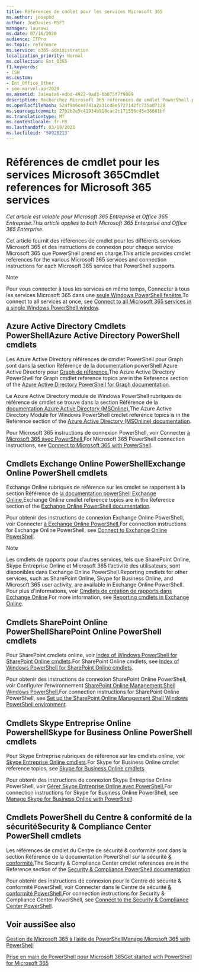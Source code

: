 ```yaml
---
title: Références de cmdlet pour les services Microsoft 365
ms.author: josephd
author: JoeDavies-MSFT
manager: laurawi
ms.date: 07/16/2020
audience: ITPro
ms.topic: reference
ms.service: o365-administration
localization_priority: Normal
ms.collection: Ent_O365
f1.keywords:
- CSH
ms.custom:
- Ent_Office_Other
- seo-marvel-apr2020
ms.assetid: 3a1ea1a6-edbd-4922-9ad3-0b075f7f9009
description: Recherchez Microsoft 365 références de cmdlet PowerShell pour Azure AD, Exchange Online, SharePoint Online, Skype Entreprise Online et la conformité & sécurité.
ms.openlocfilehash: 524f9b6c84741a2a31cd8e5727142fc735ad7128
ms.sourcegitcommit: 27b2b2e5c41934b918cac2c171556c45e36661bf
ms.translationtype: MT
ms.contentlocale: fr-FR
ms.lasthandoff: 03/19/2021
ms.locfileid: "50928213"
---
```

# <a name="cmdlet-references-for-microsoft-365-services"></a><span data-ttu-id="b9e58-103">Références de cmdlet pour les services Microsoft 365</span><span class="sxs-lookup"><span data-stu-id="b9e58-103">Cmdlet references for Microsoft 365 services</span></span> 

<span data-ttu-id="b9e58-104">*Cet article est valable pour Microsoft 365 Entreprise et Office 365 Entreprise.*</span><span class="sxs-lookup"><span data-stu-id="b9e58-104">*This article applies to both Microsoft 365 Enterprise and Office 365 Enterprise.*</span></span>

<span data-ttu-id="b9e58-105">Cet article fournit des références de cmdlet pour les différents services Microsoft 365 et des instructions de connexion pour chaque service Microsoft 365 que PowerShell prend en charge.</span><span class="sxs-lookup"><span data-stu-id="b9e58-105">This article provides cmdlet references for the various Microsoft 365 services and connection instructions for each Microsoft 365 service that PowerShell supports.</span></span>
  
> [!NOTE]
> <span data-ttu-id="b9e58-106">Pour vous connecter à tous les services en même temps, Connecter à tous les services Microsoft 365 dans une [seule Windows PowerShell fenêtre.](connect-to-all-microsoft-365-services-in-a-single-windows-powershell-window.md)</span><span class="sxs-lookup"><span data-stu-id="b9e58-106">To connect to all services at once, see [Connect to all Microsoft 365 services in a single Windows PowerShell window](connect-to-all-microsoft-365-services-in-a-single-windows-powershell-window.md).</span></span>
  
## <a name="azure-active-directory-powershell-cmdlets"></a><span data-ttu-id="b9e58-107">Azure Active Directory Cmdlets PowerShell</span><span class="sxs-lookup"><span data-stu-id="b9e58-107">Azure Active Directory PowerShell cmdlets</span></span>

<span data-ttu-id="b9e58-108">Les Azure Active Directory références de cmdlet PowerShell pour Graph sont dans la section Référence de la documentation powerShell Azure Active Directory pour [Graph de référence.](/powershell/azure/active-directory/install-adv2?view=azureadps-2.0)</span><span class="sxs-lookup"><span data-stu-id="b9e58-108">The Azure Active Directory PowerShell for Graph cmdlet reference topics are in the Reference section of the [Azure Active Directory PowerShell for Graph documentation](/powershell/azure/active-directory/install-adv2?view=azureadps-2.0).</span></span>

<span data-ttu-id="b9e58-109">Le Azure Active Directory module de Windows PowerShell rubriques de référence de cmdlet se trouve dans la section Référence de la [documentation Azure Active Directory (MSOnline).](/powershell/azure/active-directory/overview?view=azureadps-1.0)</span><span class="sxs-lookup"><span data-stu-id="b9e58-109">The Azure Active Directory Module for Windows PowerShell cmdlet reference topics is in the Reference section of the [Azure Active Directory (MSOnline) documentation](/powershell/azure/active-directory/overview?view=azureadps-1.0).</span></span>

<span data-ttu-id="b9e58-110">Pour Microsoft 365 instructions de connexion PowerShell, voir Connecter [à Microsoft 365 avec PowerShell.](connect-to-microsoft-365-powershell.md)</span><span class="sxs-lookup"><span data-stu-id="b9e58-110">For Microsoft 365 PowerShell connection instructions, see [Connect to Microsoft 365 with PowerShell](connect-to-microsoft-365-powershell.md).</span></span>
  
## <a name="exchange-online-powershell-cmdlets"></a><span data-ttu-id="b9e58-111">Cmdlets Exchange Online PowerShell</span><span class="sxs-lookup"><span data-stu-id="b9e58-111">Exchange Online PowerShell cmdlets</span></span>

<span data-ttu-id="b9e58-112">Exchange Online rubriques de référence sur les cmdlet se rapportent à la section Référence de [la documentation powerShell Exchange Online.](/powershell/exchange/exchange-online-powershell)</span><span class="sxs-lookup"><span data-stu-id="b9e58-112">Exchange Online cmdlet reference topics are in the Reference section of the [Exchange Online PowerShell documentation](/powershell/exchange/exchange-online-powershell).</span></span>
  
<span data-ttu-id="b9e58-113">Pour obtenir des instructions de connexion Exchange Online PowerShell, voir Connecter [à Exchange Online PowerShell.](/powershell/exchange/connect-to-exchange-online-powershell)</span><span class="sxs-lookup"><span data-stu-id="b9e58-113">For connection instructions for Exchange Online PowerShell, see [Connect to Exchange Online PowerShell](/powershell/exchange/connect-to-exchange-online-powershell).</span></span>
  
> [!NOTE]
> <span data-ttu-id="b9e58-114">Les cmdlets de rapports pour d’autres services, tels que SharePoint Online, Skype Entreprise Online et Microsoft 365 l’activité des utilisateurs, sont disponibles dans Exchange Online PowerShell.</span><span class="sxs-lookup"><span data-stu-id="b9e58-114">Reporting cmdlets for other services, such as SharePoint Online, Skype for Business Online, and Microsoft 365 user activity, are available in Exchange Online PowerShell.</span></span> <span data-ttu-id="b9e58-115">Pour plus d'informations, voir [Cmdlets de création de rapports dans Exchange Online](/powershell/exchange/exchange-online-powershell).</span><span class="sxs-lookup"><span data-stu-id="b9e58-115">For more information, see [Reporting cmdlets in Exchange Online](/powershell/exchange/exchange-online-powershell).</span></span> 
  
## <a name="sharepoint-online-powershell-cmdlets"></a><span data-ttu-id="b9e58-116">Cmdlets SharePoint Online PowerShell</span><span class="sxs-lookup"><span data-stu-id="b9e58-116">SharePoint Online PowerShell cmdlets</span></span>

<span data-ttu-id="b9e58-117">Pour SharePoint cmdlets online, voir [Index of Windows PowerShell for SharePoint Online cmdlets](/powershell/module/sharepoint-online/).</span><span class="sxs-lookup"><span data-stu-id="b9e58-117">For SharePoint Online cmdlets, see [Index of Windows PowerShell for SharePoint Online cmdlets](/powershell/module/sharepoint-online/).</span></span>
  
<span data-ttu-id="b9e58-118">Pour obtenir des instructions de connexion SharePoint Online PowerShell, voir Configurer l’environnement [SharePoint Online Management Shell Windows PowerShell.](/powershell/sharepoint/sharepoint-online/connect-sharepoint-online)</span><span class="sxs-lookup"><span data-stu-id="b9e58-118">For connection instructions for SharePoint Online PowerShell, see [Set up the SharePoint Online Management Shell Windows PowerShell environment](/powershell/sharepoint/sharepoint-online/connect-sharepoint-online).</span></span>
  
## <a name="skype-for-business-online-powershell-cmdlets"></a><span data-ttu-id="b9e58-119">Cmdlets Skype Entreprise Online Powershell</span><span class="sxs-lookup"><span data-stu-id="b9e58-119">Skype for Business Online PowerShell cmdlets</span></span>

<span data-ttu-id="b9e58-120">Pour Skype Entreprise rubriques de référence sur les cmdlets online, voir [Skype Entreprise Online cmdlets](/previous-versions//mt228132(v=technet.10)).</span><span class="sxs-lookup"><span data-stu-id="b9e58-120">For Skype for Business Online cmdlet reference topics, see [Skype for Business Online cmdlets](/previous-versions//mt228132(v=technet.10)).</span></span>
  
<span data-ttu-id="b9e58-121">Pour obtenir des instructions de connexion Skype Entreprise Online PowerShell, voir [Gérer Skype Entreprise Online avec PowerShell.](manage-skype-for-business-online-with-microsoft-365-powershell.md)</span><span class="sxs-lookup"><span data-stu-id="b9e58-121">For connection instructions for Skype for Business Online PowerShell, see [Manage Skype for Business Online with PowerShell](manage-skype-for-business-online-with-microsoft-365-powershell.md).</span></span>

## <a name="security--compliance-center-powershell-cmdlets"></a><span data-ttu-id="b9e58-122">Cmdlets PowerShell du Centre & conformité de la sécurité</span><span class="sxs-lookup"><span data-stu-id="b9e58-122">Security & Compliance Center PowerShell cmdlets</span></span>

<span data-ttu-id="b9e58-123">Les références de cmdlet du Centre de sécurité & conformité sont dans la section Référence de la documentation PowerShell sur la sécurité [& conformité.](/powershell/exchange/scc-powershell)</span><span class="sxs-lookup"><span data-stu-id="b9e58-123">The Security & Compliance Center cmdlet references are in the Reference section of the [Security & Compliance PowerShell documentation](/powershell/exchange/scc-powershell).</span></span>
  
<span data-ttu-id="b9e58-124">Pour obtenir des instructions de connexion pour le Centre de sécurité & conformité PowerShell, voir Connecter dans le Centre de sécurité [& conformité PowerShell.](/powershell/exchange/connect-to-scc-powershell)</span><span class="sxs-lookup"><span data-stu-id="b9e58-124">For connection instructions for Security & Compliance Center PowerShell, see [Connect to the Security & Compliance Center PowerShell](/powershell/exchange/connect-to-scc-powershell).</span></span>

## <a name="see-also"></a><span data-ttu-id="b9e58-125">Voir aussi</span><span class="sxs-lookup"><span data-stu-id="b9e58-125">See also</span></span>

[<span data-ttu-id="b9e58-126">Gestion de Microsoft 365 à l’aide de PowerShell</span><span class="sxs-lookup"><span data-stu-id="b9e58-126">Manage Microsoft 365 with PowerShell</span></span>](manage-microsoft-365-with-microsoft-365-powershell.md)
  
[<span data-ttu-id="b9e58-127">Prise en main de PowerShell pour Microsoft 365</span><span class="sxs-lookup"><span data-stu-id="b9e58-127">Get started with PowerShell for Microsoft 365</span></span>](getting-started-with-microsoft-365-powershell.md)